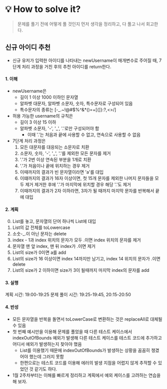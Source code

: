 # 💡 How to solve it?
> 문제를 풀기 전에 어떻게 풀 것인지 먼저 생각을 정리하고, 다 풀고 나서 회고한다.

## 신규 아이디 추천
- 신규 유저가 입력한 아이디를 나타내는 newUsername이 매개변수로 주어질 때,
  7단계 처리 과정을 거친 후의 추천 아이디를 return한다.

#### 1. 이해
- newUsername은
  - 길이 1 이상 1000 이하인 문자열
  - 알파벳 대문자, 알파벳 소문자, 숫자, 특수문자로 구성되어 있음
  - 특수문자의 종류는 [-_.~!@#$%^&*()=+[{]}:?,<>/]
- 허용 가능한 username의 규칙은
  - 길이 3 이상 15 이하
  - 알파벳 소문자, '-', '_', '.'로만 구성되어야 함
    - 이때 '.'는 처음과 끝에 사용할 수 없고, 연속으로 사용할 수 없음
- 7단계 처리 과정은
  1. 모든 대문자를 대응되는 소문자로 치환
  2. 소문자, 숫자, '-', '_', '.'를 제외한 모든 문자를 제거
  3. '.'가 2번 이상 연속된 부분을 1개로 치환
  4. '.'가 처음이나 끝에 위치하는 경우 제거
  5. 이때까지의 결과가 빈 문자열이라면 'a'를 대입
  6. 이떄까지의 결과가 16자 이상이면, 첫 15개 문자를 제외한 나머지 문자들을 모두 제거
     제거한 후에 '.'가 마지막에 위치할 경우 해당 '.'도 제거
  7. 이때까지의 결과가 2자 이하라면, 3자가 될 때까지 마지막 문자를 반복해서 끝에 대입

#### 2. 계획
0. List를 놓고, 문자열의 단어 하나씩 List에 대입
1. List의 값 전체를 toLowercase
2. 소숫-_.이 아닌 문자는 delete
3. index - 1과 index 위치의 문자가 모두 .이면 index 위치의 문자를 제거
4. 문자열 맨 앞 index, 맨 뒤 index가 .이면 제거
5. List의 size가 0이면 a를 add
6. List의 size가 16 이상이면 index 14까지만 남기고, 
   index 14 위치의 문자가 .이면 delete
7. List의 size가 2 이하이면 size가 3이 될때까지 마지막 index의 문자를 add

#### 3. 실행
계획 시간: 19:00-19:25
문제 풀이 시간: 19:25-19:45, 20:15-20:50

#### 4. 반성
- 모든 문자열을 반복을 돌면서 toLowerCase로 변환하는 것은 replaceAll로 대체될 수 있음
- 첫 번째 예시만을 이용해 문제를 풀었을 때 다른 테스트 케이스에서 indexOutOfBounds 예외가 발생해
  다른 테스트 케이스를 테스트 코드에 추가하고 어디서 예외가 발생하는지 찾아야 했음
  - List를 이용했기 때문에 indexOutOfBounds가 발생하는 상황을 꼼꼼히 챙겼어야 했는데 그러지 못함
  - 한편으로는 테스트 코드를 이용해 에러의 발생 지점을 어렵지 않게 추적할 수 있었던 것 같기도 하다.
- 1월 2주차부터는 이해를 빠르게 정리하고 계획에서 예외 케이스를 고려하는 연습을 해 보자.
